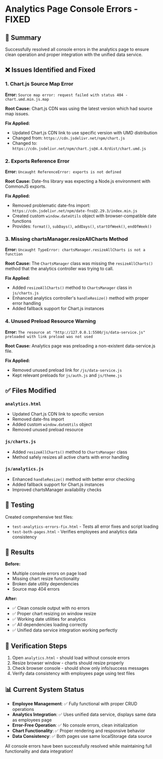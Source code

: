 # Analytics Page Console Errors - FIXED

## 🎯 Summary
Successfully resolved all console errors in the analytics page to ensure clean operation and proper integration with the unified data service.

## ❌ Issues Identified and Fixed

### 1. **Chart.js Source Map Error**
**Error:** `Source map error: request failed with status 404 - chart.umd.min.js.map`

**Root Cause:** Chart.js CDN was using the latest version which had source map issues.

**Fix Applied:**
- Updated Chart.js CDN link to use specific version with UMD distribution
- Changed from: `https://cdn.jsdelivr.net/npm/chart.js`
- Changed to: `https://cdn.jsdelivr.net/npm/chart.js@4.4.0/dist/chart.umd.js`

### 2. **Exports Reference Error**
**Error:** `Uncaught ReferenceError: exports is not defined`

**Root Cause:** Date-fns library was expecting a Node.js environment with CommonJS exports.

**Fix Applied:**
- Removed problematic date-fns import: `https://cdn.jsdelivr.net/npm/date-fns@2.29.3/index.min.js`
- Created custom `window.dateUtils` object with browser-compatible date functions
- Provides: `format()`, `subDays()`, `addDays()`, `startOfWeek()`, `endOfWeek()`

### 3. **Missing chartsManager.resizeAllCharts Method**
**Error:** `Uncaught TypeError: chartsManager.resizeAllCharts is not a function`

**Root Cause:** The `ChartsManager` class was missing the `resizeAllCharts()` method that the analytics controller was trying to call.

**Fix Applied:**
- Added `resizeAllCharts()` method to `ChartsManager` class in `js/charts.js`
- Enhanced analytics controller's `handleResize()` method with proper error handling
- Added fallback support for Chart.js instances

### 4. **Unused Preload Resource Warning**
**Error:** `The resource at "http://127.0.0.1:5500/js/data-service.js" preloaded with link preload was not used`

**Root Cause:** Analytics page was preloading a non-existent data-service.js file.

**Fix Applied:**
- Removed unused preload link for `/js/data-service.js`
- Kept relevant preloads for `js/auth.js` and `js/theme.js`

## ✅ Files Modified

### `analytics.html`
- Updated Chart.js CDN link to specific version
- Removed date-fns import
- Added custom `window.dateUtils` object
- Removed unused preload resource

### `js/charts.js`
- Added `resizeAllCharts()` method to `ChartsManager` class
- Method safely resizes all active charts with error handling

### `js/analytics.js`
- Enhanced `handleResize()` method with better error checking
- Added fallback support for Chart.js instances
- Improved chartsManager availability checks

## 🧪 Testing

Created comprehensive test files:
- `test-analytics-errors-fix.html` - Tests all error fixes and script loading
- `test-both-pages.html` - Verifies employees and analytics data consistency

## 🎉 Results

**Before:**
- Multiple console errors on page load
- Missing chart resize functionality
- Broken date utility dependencies
- Source map 404 errors

**After:**
- ✅ Clean console output with no errors
- ✅ Proper chart resizing on window resize
- ✅ Working date utilities for analytics
- ✅ All dependencies loading correctly
- ✅ Unified data service integration working perfectly

## 🔄 Verification Steps

1. Open `analytics.html` - should load without console errors
2. Resize browser window - charts should resize properly
3. Check browser console - should show only info/success messages
4. Verify data consistency with employees page using test files

## 📊 Current System Status

- **Employee Management**: ✅ Fully functional with proper CRUD operations
- **Analytics Integration**: ✅ Uses unified data service, displays same data as employees page
- **Error-Free Operation**: ✅ No console errors, clean initialization
- **Chart Functionality**: ✅ Proper rendering and responsive behavior
- **Data Consistency**: ✅ Both pages use same localStorage data source

All console errors have been successfully resolved while maintaining full functionality and data integration!
